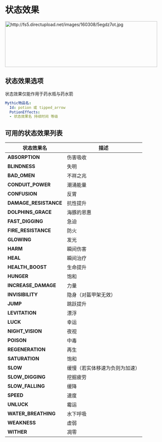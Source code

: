 状态效果
=======

<img src="http://fs5.directupload.net/images/160308/5egdz7ot.jpg" width="500" height="150" alt="http://fs5.directupload.net/images/160308/5egdz7ot.jpg" />

状态效果选项
--------------

状态效果仅能作用于药水瓶与药水箭
```yml
Mythic物品名:
  Id: potion 或 tipped_arrow
  PotionEffects:
  - 状态效果名 持续时间 等级
```

可用的状态效果列表
--------------

| 状态效果名              | 描述 |
| ---------------------- | ---- |
| **ABSORPTION**         | 伤害吸收 |
| **BLINDNESS**          | 失明 |
| **BAD_OMEN**           | 不祥之兆 |
| **CONDUIT\_POWER**     | 潮涌能量 |
| **CONFUSION**          | 反胃 |
| **DAMAGE\_RESISTANCE** | 抗性提升 |
| **DOLPHINS\_GRACE**    | 海豚的恩惠 |
| **FAST\_DIGGING**      | 急迫|
| **FIRE\_RESISTANCE**   | 防火 |
| **GLOWING**            | 发光 |
| **HARM**               | 瞬间伤害 |
| **HEAL**               | 瞬间治疗|
| **HEALTH\_BOOST**      | 生命提升 |
| **HUNGER**             | 饱和 |
| **INCREASE\_DAMAGE**   | 力量 |
| **INVISIBILITY**       | 隐身（对盔甲架无效） |
| **JUMP**               | 跳跃提升 |
| **LEVITATION**         | 漂浮 |
| **LUCK**               | 幸运 |
| **NIGHT\_VISION**      | 夜视 |
| **POISON**             | 中毒 |
| **REGENERATION**       | 再生 |
| **SATURATION**         | 饱和 |
| **SLOW**               | 缓慢（若实体移速为负则为加速） |
| **SLOW\_DIGGING**      | 挖掘疲劳 |
| **SLOW\_FALLING**      | 缓降 |
| **SPEED**              | 速度 |
| **UNLUCK**             | 霉运 |
| **WATER\_BREATHING**   | 水下呼吸 |
| **WEAKNESS**           | 虚弱 |
| **WITHER**             | 凋零 |